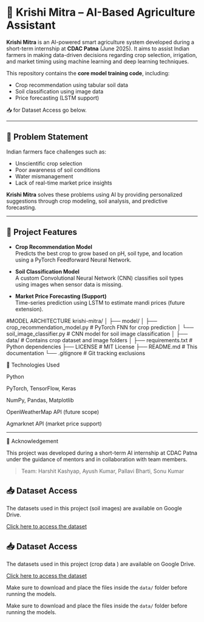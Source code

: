 # 🌾 Krishi Mitra – AI-Based Agriculture Assistant

**Krishi Mitra** is an AI-powered smart agriculture system developed during a short-term internship at **CDAC Patna** (June 2025). It aims to assist Indian farmers in making data-driven decisions regarding crop selection, irrigation, and market timing using machine learning and deep learning techniques.

This repository contains the **core model training code**, including:
- Crop recommendation using tabular soil data
- Soil classification using image data
- Price forecasting (LSTM support)

  
📥 for  Dataset Access go below.


---

## 📌 Problem Statement

Indian farmers face challenges such as:
- Unscientific crop selection
- Poor awareness of soil conditions
- Water mismanagement
- Lack of real-time market price insights

**Krishi Mitra** solves these problems using AI by providing personalized suggestions through crop modeling, soil analysis, and predictive forecasting.

---

## 🧠 Project Features

- **Crop Recommendation Model**  
  Predicts the best crop to grow based on pH, soil type, and location using a PyTorch Feedforward Neural Network.

- **Soil Classification Model**  
  A custom Convolutional Neural Network (CNN) classifies soil types using images when sensor data is missing.

- **Market Price Forecasting (Support)**  
  Time-series prediction using LSTM to estimate mandi prices (future extension).
  
#MODEL ARCHITECTURE
krishi-mitra/
│
├── model/
│   ├── crop_recommendation_model.py     # PyTorch FNN for crop prediction
│   └── soil_image_classifier.py         # CNN model for soil image classification
│
├── data/                                # Contains crop dataset and image folders
│
├── requirements.txt                     # Python dependencies
├── LICENSE                              # MIT License
├── README.md                            # This documentation
└── .gitignore                           # Git tracking exclusions


🧰 Technologies Used

Python

PyTorch, TensorFlow, Keras

NumPy, Pandas, Matplotlib

OpenWeatherMap API (future scope)

Agmarknet API (market price support)



---

🙏 Acknowledgement

This project was developed during a short-term AI internship at CDAC Patna under the guidance of mentors and in collaboration with team members.

> Team: Harshit Kashyap, Ayush Kumar, Pallavi Bharti, Sonu Kumar

## 📥 Dataset Access 

The datasets used in this project (soil images) are available on Google Drive.

[Click here to access the dataset](https://drive.google.com/drive/folders/1K3FY6TzLudNfStd32DtfBby-IkpAoYBo?usp=sharing)

## 📥 Dataset Access

The datasets used in this project (crop data ) are available on Google Drive.

[Click here to access the dataset](https://drive.google.com/file/d/1dDUNgzlXCpM7KiR6JkwPL1mZ7QU1eTCz/view?usp=sharing)

Make sure to download and place the files inside the `data/` folder before running the models.

Make sure to download and place the files inside the `data/` folder before running the models.
